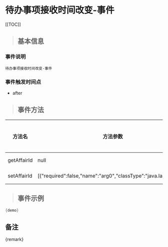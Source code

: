 # 待办事项接收时间改变-事件

[[TOC]]

>## 基本信息

### 事件说明
```text
待办事项接收时间改变-事件
```

### 事件触发时间点
- after

>## 事件方法

方法名 | 方法参数 | 方法返回值 | 版本 | 参数描述
 --- | --- | --- | --- | --- 
getAffairId|null|java.lang.Long|获取AffairId
setAffairId|[{"required":false,"name":"arg0","classType":"java.lang.Long"}]|void|设置AffairId


> ## 事件示例

```java
{demo}
```

## 备注
{remark}